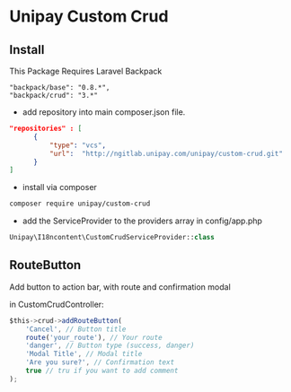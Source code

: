 # Unipay Custom Crud 

## Install

This Package Requires Laravel Backpack
```note
"backpack/base": "0.8.*",
"backpack/crud": "3.*"
```

- add repository into main composer.json file.

```json
"repositories" : [
      {
          "type": "vcs",
          "url":  "http://ngitlab.unipay.com/unipay/custom-crud.git"
      }
]
```
- install via composer 

```bash
composer require unipay/custom-crud
```


- add the ServiceProvider to the providers array in config/app.php

```php
Unipay\I18ncontent\CustomCrudServiceProvider::class
```

## RouteButton

Add button to action bar, with route and confirmation modal

in CustomCrudController:

```javascript
$this->crud->addRouteButton(
    'Cancel', // Button title 
    route('your_route'), // Your route
    'danger', // Button type (success, danger) 
    'Modal Title', // Modal title
    'Are you sure?', // Confirmation text
    true // tru if you want to add comment
);

```

 

